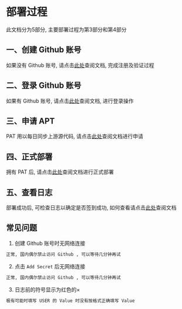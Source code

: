 # 部署过程

此文档分为5部分, 主要部署过程为第3部分和第4部分

## 一、创建 Github 账号

如果没有 Github 账号, 请点击[此处](https://gitee.com/chiupam/Epidemic/blob/master/toturail/create_account.md)查阅文档, 完成注册及验证过程

## 二、登录 Github 账号

如果有 Github 账号, 请点击[此处](https://gitee.com/chiupam/Epidemic/blob/master/toturail/login.md)查阅文档, 进行登录操作

## 三、申请 APT

PAT 用以每日同步上游源代码, 请点击[此处](https://gitee.com/chiupam/Epidemic/blob/master/toturail/PAT.md)查阅文档进行申请

## 四、正式部署

拥有 PAT 后, 请点击[此处](https://gitee.com/chiupam/Epidemic/blob/master/toturail/main.md)查阅文档进行正式部署

## 五、查看日志

部署成功后, 可检查日志以确定是否签到成功, 如何查看请点击[此处](https://gitee.com/chiupam/Epidemic/blob/master/toturail/check_log.md)查阅文档

## 常见问题

1. 创建 Github 账号时无网络连接

```txt
正常, 国内偶尔禁止访问 Github , 可以等待几分钟再试
```

2. 点击 `Add Secret` 后无网络连接

```txt
正常, 国内偶尔禁止访问 Github , 可以等待几分钟再试
```

3. 日志前的符号显示为红色的×

```txt
极有可能时填写 USER 的 Value 时没有按格式正确填写 Value
```
